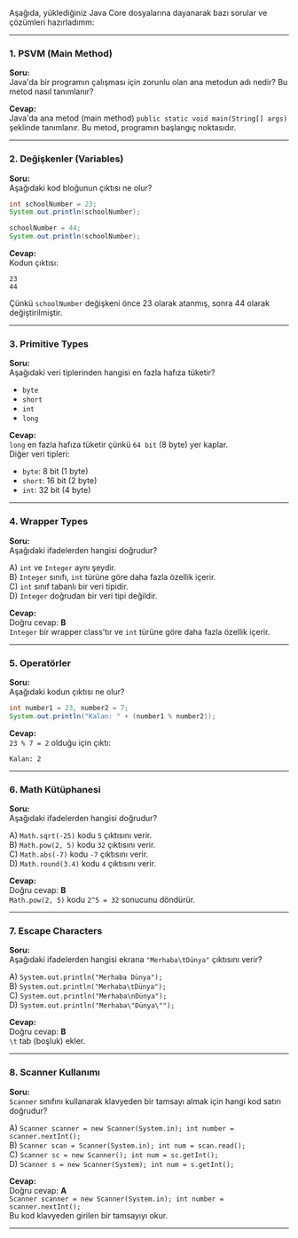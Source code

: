 Aşağıda, yüklediğiniz Java Core dosyalarına dayanarak bazı sorular ve çözümleri hazırladımm:

---

### **1. PSVM (Main Method)**
**Soru:**  
Java'da bir programın çalışması için zorunlu olan ana metodun adı nedir? Bu metod nasıl tanımlanır?

**Cevap:**  
Java'da ana metod (main method) `public static void main(String[] args)` şeklinde tanımlanır. Bu metod, programın başlangıç noktasıdır.

---

### **2. Değişkenler (Variables)**
**Soru:**  
Aşağıdaki kod bloğunun çıktısı ne olur?

```java
int schoolNumber = 23;
System.out.println(schoolNumber);

schoolNumber = 44;
System.out.println(schoolNumber);
```

**Cevap:**  
Kodun çıktısı:
```
23
44
```
Çünkü `schoolNumber` değişkeni önce 23 olarak atanmış, sonra 44 olarak değiştirilmiştir.

---

### **3. Primitive Types**
**Soru:**  
Aşağıdaki veri tiplerinden hangisi en fazla hafıza tüketir?  

- `byte`
- `short`
- `int`
- `long`

**Cevap:**  
`long` en fazla hafıza tüketir çünkü `64 bit` (8 byte) yer kaplar.  
Diğer veri tipleri:
- `byte`: 8 bit (1 byte)
- `short`: 16 bit (2 byte)
- `int`: 32 bit (4 byte)

---

### **4. Wrapper Types**
**Soru:**  
Aşağıdaki ifadelerden hangisi doğrudur?

A) `int` ve `Integer` aynı şeydir.  
B) `Integer` sınıfı, `int` türüne göre daha fazla özellik içerir.  
C) `int` sınıf tabanlı bir veri tipidir.  
D) `Integer` doğrudan bir veri tipi değildir.

**Cevap:**  
Doğru cevap: **B**  
`Integer` bir wrapper class’tır ve `int` türüne göre daha fazla özellik içerir.

---

### **5. Operatörler**
**Soru:**  
Aşağıdaki kodun çıktısı ne olur?

```java
int number1 = 23, number2 = 7;
System.out.println("Kalan: " + (number1 % number2));
```

**Cevap:**  
`23 % 7 = 2` olduğu için çıktı:
```
Kalan: 2
```

---

### **6. Math Kütüphanesi**
**Soru:**  
Aşağıdaki ifadelerden hangisi doğrudur?

A) `Math.sqrt(-25)` kodu `5` çıktısını verir.  
B) `Math.pow(2, 5)` kodu `32` çıktısını verir.  
C) `Math.abs(-7)` kodu `-7` çıktısını verir.  
D) `Math.round(3.4)` kodu `4` çıktısını verir.  

**Cevap:**  
Doğru cevap: **B**  
`Math.pow(2, 5)` kodu `2^5 = 32` sonucunu döndürür.

---

### **7. Escape Characters**
**Soru:**  
Aşağıdaki ifadelerden hangisi ekrana `"Merhaba\tDünya"` çıktısını verir?  

A) `System.out.println("Merhaba Dünya");`  
B) `System.out.println("Merhaba\tDünya");`  
C) `System.out.println("Merhaba\nDünya");`  
D) `System.out.println("Merhaba\"Dünya\"");`  

**Cevap:**  
Doğru cevap: **B**  
`\t` tab (boşluk) ekler.

---

### **8. Scanner Kullanımı**
**Soru:**  
`Scanner` sınıfını kullanarak klavyeden bir tamsayı almak için hangi kod satırı doğrudur?

A) `Scanner scanner = new Scanner(System.in); int number = scanner.nextInt();`  
B) `Scanner scan = Scanner(System.in); int num = scan.read();`  
C) `Scanner sc = new Scanner(); int num = sc.getInt();`  
D) `Scanner s = new Scanner(System); int num = s.getInt();`  

**Cevap:**  
Doğru cevap: **A**  
`Scanner scanner = new Scanner(System.in); int number = scanner.nextInt();`  
Bu kod klavyeden girilen bir tamsayıyı okur.

---
